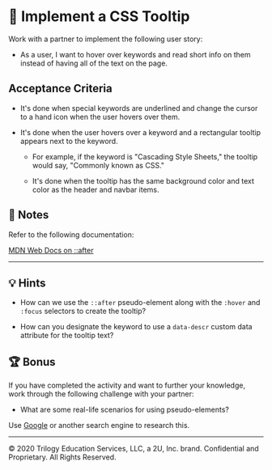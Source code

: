 # 📖 Implement a CSS Tooltip

Work with a partner to implement the following user story:

* As a user, I want to hover over keywords and read short info on them instead of having all of the text on the page.

## Acceptance Criteria

* It's done when special keywords are underlined and change the cursor to a hand icon when the user hovers over them.

* It's done when the user hovers over a keyword and a rectangular tooltip appears next to the keyword.

  * For example, if the keyword is "Cascading Style Sheets," the tooltip would say, "Commonly known as CSS."

  * It's done when the tooltip has the same background color and text color as the header and navbar items.

## 📝 Notes

Refer to the following documentation: 

[MDN Web Docs on ::after](https://developer.mozilla.org/en-US/docs/Web/CSS/::after)

---

## 💡 Hints

* How can we use the `::after` pseudo-element along with the `:hover` and `:focus` selectors to create the tooltip?

* How can you designate the keyword to use a `data-descr` custom data attribute for the tooltip text?

## 🏆 Bonus

If you have completed the activity and want to further your knowledge, work through the following challenge with your partner:

* What are some real-life scenarios for using pseudo-elements?

Use [Google](https://www.google.com) or another search engine to research this.

---
© 2020 Trilogy Education Services, LLC, a 2U, Inc. brand. Confidential and Proprietary. All Rights Reserved.